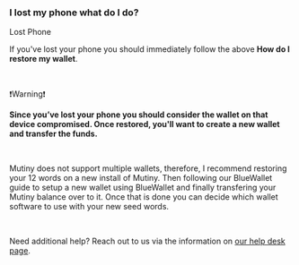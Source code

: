 ### I lost my phone what do I do?

<p class="text-lg pb-4 font-semibold">Lost Phone</p>

If you've lost your phone you should immediately follow the above **How do I restore my wallet**. 

<br>

<p class="text-lg pb-2 font-semibold">❗Warning❗</p>

**Since you’ve lost your phone you should consider the wallet on that device compromised.
Once restored, you'll want to create a new wallet and transfer the funds.** 

<br>

Mutiny does not support multiple wallets, therefore, I recommend restoring your 12 words on a new install of Mutiny. 
Then following our BlueWallet guide to setup a new wallet using BlueWallet and finally transfering your Mutiny balance over to it. 
Once that is done you can decide which wallet software to use with your new seed words. 

<br>

Need additional help? Reach out to us via the information on <a class="text-[#8cb4ff] underline-offset-auto font-semibold" href="/faq" target="_blank">our help desk page<a>.
